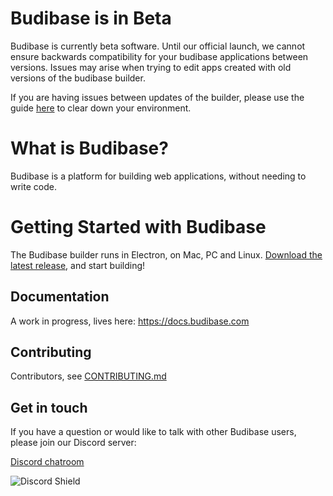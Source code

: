 # Budibase is in Beta

Budibase is currently beta software. Until our official launch, we cannot ensure backwards compatibility for your budibase applications between versions. Issues may arise when trying to edit apps created with old versions of the budibase builder.

If you are having issues between updates of the builder, please use the guide [here](https://github.com/Budibase/budibase/blob/master/CONTRIBUTING.md#troubleshooting) to clear down your environment.


# What is Budibase?

Budibase is a platform for building web applications, without needing to write code.


# Getting Started with Budibase

The Budibase builder runs in Electron, on Mac, PC and Linux. [Download the latest release](https://github.com/Budibase/budibase/releases), and start building!


## Documentation

A work in progress, lives here: https://docs.budibase.com

## Contributing

Contributors, see [CONTRIBUTING.md](./CONTRIBUTING.md)

## Get in touch

If you have a question or would like to talk with other Budibase users, please join our Discord server:

[Discord chatroom](https://discord.gg/rCYayfe)

![Discord Shield](https://discordapp.com/api/guilds/733030666647765003/widget.png?style=shield)
